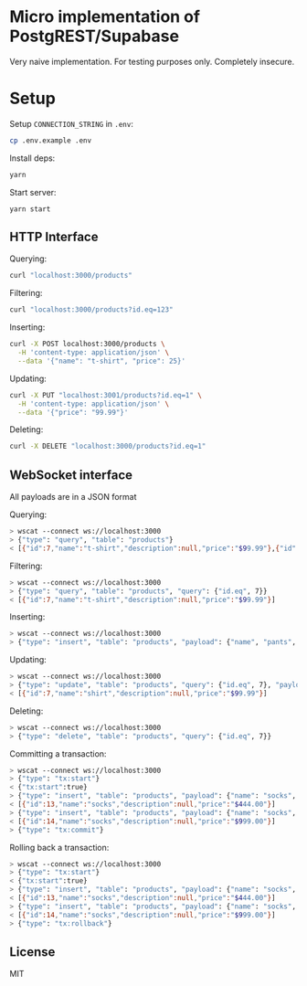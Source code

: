 # Micro implementation of PostgREST/Supabase

Very naive implementation. For testing purposes only. Completely insecure.

# Setup

Setup `CONNECTION_STRING` in  `.env`:

```bash
cp .env.example .env
```

Install deps:

```bash
yarn
```

Start server:

```
yarn start
```

## HTTP Interface

Querying:

```bash
curl "localhost:3000/products"
```

Filtering:

```bash
curl "localhost:3000/products?id.eq=123"
```

Inserting:

```bash
curl -X POST localhost:3000/products \
  -H 'content-type: application/json' \
  --data '{"name": "t-shirt", "price": 25}'
```

Updating:

```bash
curl -X PUT "localhost:3001/products?id.eq=1" \
  -H 'content-type: application/json' \
  --data '{"price": "99.99"}'
```

Deleting:

```bash
curl -X DELETE "localhost:3000/products?id.eq=1"
```

## WebSocket interface

All payloads are in a JSON format

Querying:

```bash
> wscat --connect ws://localhost:3000
> {"type": "query", "table": "products"}
< [{"id":7,"name":"t-shirt","description":null,"price":"$99.99"},{"id":9,"name":"socks","description":null,"price":"$2.00"}]
```

Filtering:

```bash
> wscat --connect ws://localhost:3000
> {"type": "query", "table": "products", "query": {"id.eq", 7}}
< [{"id":7,"name":"t-shirt","description":null,"price":"$99.99"}]
```

Inserting:

```bash
> wscat --connect ws://localhost:3000
> {"type": "insert", "table": "products", "payload": {"name", "pants", "price": "80"}}
```

Updating:

```bash
> wscat --connect ws://localhost:3000
> {"type": "update", "table": "products", "query": {"id.eq", 7}, "payload": {"name": "shirt"}}
< [{"id":7,"name":"shirt","description":null,"price":"$99.99"}]
```

Deleting:

```bash
> wscat --connect ws://localhost:3000
> {"type": "delete", "table": "products", "query": {"id.eq", 7}}
```

Committing a transaction:

```bash
> wscat --connect ws://localhost:3000
> {"type": "tx:start"}
< {"tx:start":true}
> {"type": "insert", "table": "products", "payload": {"name": "socks", "price": "444"}}
< [{"id":13,"name":"socks","description":null,"price":"$444.00"}]
> {"type": "insert", "table": "products", "payload": {"name": "socks", "price": "999"}}
< [{"id":14,"name":"socks","description":null,"price":"$999.00"}]
> {"type": "tx:commit"}
```

Rolling back a transaction:

```bash
> wscat --connect ws://localhost:3000
> {"type": "tx:start"}
< {"tx:start":true}
> {"type": "insert", "table": "products", "payload": {"name": "socks", "price": "444"}}
< [{"id":13,"name":"socks","description":null,"price":"$444.00"}]
> {"type": "insert", "table": "products", "payload": {"name": "socks", "price": "999"}}
< [{"id":14,"name":"socks","description":null,"price":"$999.00"}]
> {"type": "tx:rollback"}
```

## License

MIT
